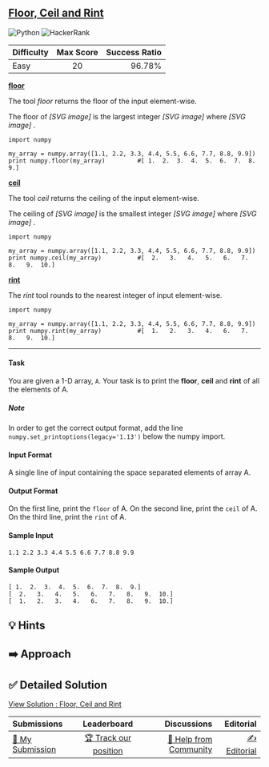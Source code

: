 ## [Floor, Ceil and Rint](https://www.hackerrank.com/challenges/floor-ceil-and-rint)

![Python](https://img.shields.io/badge/python-3670A0?style=for-the-badge&logo=python&logoColor=ffdd54) ![HackerRank](https://img.shields.io/badge/-Hackerrank-2EC866?style=for-the-badge&logo=HackerRank&logoColor=white)

| Difficulty | Max Score | Success Ratio |
| :--------- | :-------: | ------------: |
| Easy       |    20     |        96.78% |

[**floor**](http://docs.scipy.org/doc/numpy/reference/generated/numpy.floor.html#numpy-floor)   

The tool *floor* returns the floor of the input element\-wise.   

The floor of  *[SVG image]*  is the largest integer  *[SVG image]*  where  *[SVG image]* . 



```
import numpy

my_array = numpy.array([1.1, 2.2, 3.3, 4.4, 5.5, 6.6, 7.7, 8.8, 9.9])
print numpy.floor(my_array)         #[ 1.  2.  3.  4.  5.  6.  7.  8.  9.]

```

[**ceil**](http://docs.scipy.org/doc/numpy/reference/generated/numpy.ceil.html#numpy-ceil)   

The tool *ceil* returns the ceiling of the input element\-wise.   

The ceiling of  *[SVG image]*  is the smallest integer  *[SVG image]*  where  *[SVG image]* . 



```
import numpy

my_array = numpy.array([1.1, 2.2, 3.3, 4.4, 5.5, 6.6, 7.7, 8.8, 9.9])
print numpy.ceil(my_array)          #[  2.   3.   4.   5.   6.   7.   8.   9.  10.]

```

[**rint**](http://docs.scipy.org/doc/numpy/reference/generated/numpy.rint.html)   

The *rint* tool rounds to the nearest integer of input element\-wise.



```
import numpy

my_array = numpy.array([1.1, 2.2, 3.3, 4.4, 5.5, 6.6, 7.7, 8.8, 9.9])
print numpy.rint(my_array)          #[  1.   2.   3.   4.   6.   7.   8.   9.  10.]

```



---


#### Task
You are given a 1-D array, `A`. Your task is to print the **floor**, **ceil** and **rint** of all the elements of A.

##### Note

In order to get the correct output format, add the line `numpy.set_printoptions(legacy='1.13')` below the numpy import.

#### Input Format

A single line of input containing the space separated elements of array A.

#### Output Format

On the first line, print the `floor` of A.
On the second line, print the `ceil` of A.
On the third line, print the `rint` of A.

#### Sample Input
```
1.1 2.2 3.3 4.4 5.5 6.6 7.7 8.8 9.9
```

#### Sample Output
```
[ 1.  2.  3.  4.  5.  6.  7.  8.  9.]
[  2.   3.   4.   5.   6.   7.   8.   9.  10.]
[  1.   2.   3.   4.   6.   7.   8.   9.  10.]
```

## 💡 Hints 

## ➡️ Approach 

## ✅ Detailed Solution
[View Solution : Floor, Ceil and Rint](./floor_ceil_and_rint.py)

| Submissions                                                                              |                                          Leaderboard                                          |                                                                              Discussions |                                                                          Editorial |
| :--------------------------------------------------------------------------------------- | :-------------------------------------------------------------------------------------------: | ---------------------------------------------------------------------------------------: | ---------------------------------------------------------------------------------: |
| [📝 My Submission](https://www.hackerrank.com/challenges/floor-ceil-and-rint/submissions) | [🏆 Track our position](https://www.hackerrank.com/challenges/floor-ceil-and-rint/leaderboard) | [🤔 Help from Community](https://www.hackerrank.com/challenges/floor-ceil-and-rint/forum) | [✍️ Editorial](https://www.hackerrank.com/challenges/floor-ceil-and-rint/editorial) |

